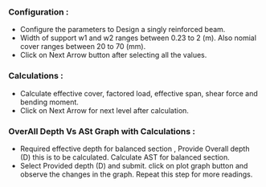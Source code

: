 

### Configuration :
- Configure the parameters to Design a singly reinforced beam. 
- Width of support w1 and w2 ranges between 0.23 to 2 (m). Also nomial cover ranges between 20 to 70 (mm). 
-  Click on Next Arrow button after selecting all the values. 

### Calculations : 
- Calculate effective cover, factored load, effective span, shear force and bending moment.
-  Click on Next Arrow for next level after calculation.

### OverAll Depth Vs ASt Graph with Calculations :
- Required effective depth for balanced section , Provide Overall depth (D) this is to be calculated. Calculate AST for balanced section. 
- Select Provided depth (D) and submit. click on plot graph button and observe the changes in the graph. Repeat this step for more readings.